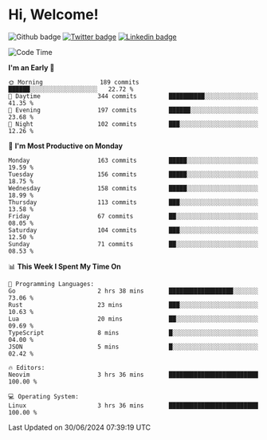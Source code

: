   # Hi, Welcome!
  ![Github badge](https://img.shields.io/github/followers/kraken-afk.svg?style=social&label=Follow&maxAge=2592000)
  [![Twitter badge](https://img.shields.io/badge/-Twitter-00acee?style=flat-square&logo=Twitter&logoColor=white)](https://twitter.com/trshppl)
  [![Linkedin badge](https://img.shields.io/badge/LinkedIn-0077B5?style=flat-square&logo=linkedin&logoColor=white)](https://www.linkedin.com/in/noveanrer)
<!--START_SECTION:waka-->
![Code Time](http://img.shields.io/badge/Code%20Time-236%20hrs%2019%20mins-blue)

**I'm an Early 🐤** 

```text
🌞 Morning                189 commits         ██████░░░░░░░░░░░░░░░░░░░   22.72 % 
🌆 Daytime                344 commits         ██████████░░░░░░░░░░░░░░░   41.35 % 
🌃 Evening                197 commits         ██████░░░░░░░░░░░░░░░░░░░   23.68 % 
🌙 Night                  102 commits         ███░░░░░░░░░░░░░░░░░░░░░░   12.26 % 
```
📅 **I'm Most Productive on Monday** 

```text
Monday                   163 commits         █████░░░░░░░░░░░░░░░░░░░░   19.59 % 
Tuesday                  156 commits         █████░░░░░░░░░░░░░░░░░░░░   18.75 % 
Wednesday                158 commits         █████░░░░░░░░░░░░░░░░░░░░   18.99 % 
Thursday                 113 commits         ███░░░░░░░░░░░░░░░░░░░░░░   13.58 % 
Friday                   67 commits          ██░░░░░░░░░░░░░░░░░░░░░░░   08.05 % 
Saturday                 104 commits         ███░░░░░░░░░░░░░░░░░░░░░░   12.50 % 
Sunday                   71 commits          ██░░░░░░░░░░░░░░░░░░░░░░░   08.53 % 
```


📊 **This Week I Spent My Time On** 

```text
💬 Programming Languages: 
Go                       2 hrs 38 mins       ██████████████████░░░░░░░   73.06 % 
Rust                     23 mins             ███░░░░░░░░░░░░░░░░░░░░░░   10.63 % 
Lua                      20 mins             ██░░░░░░░░░░░░░░░░░░░░░░░   09.69 % 
TypeScript               8 mins              █░░░░░░░░░░░░░░░░░░░░░░░░   04.00 % 
JSON                     5 mins              █░░░░░░░░░░░░░░░░░░░░░░░░   02.42 % 

🔥 Editors: 
Neovim                   3 hrs 36 mins       █████████████████████████   100.00 % 

💻 Operating System: 
Linux                    3 hrs 36 mins       █████████████████████████   100.00 % 
```


 Last Updated on 30/06/2024 07:39:19 UTC
<!--END_SECTION:waka-->